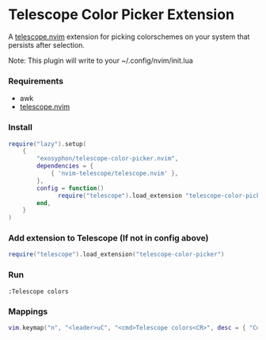 # Telescope Color Picker Extension
A [telescope.nvim](https://github.com/nvim-telescope/telescope.nvim) extension for picking colorschemes on your system that persists after selection.

Note: This plugin will write to your ~/.config/nvim/init.lua 

### Requirements
- awk
- [telescope.nvim](https://github.com/nvim-telescope/telescope.nvim) 

### Install
```lua
require("lazy").setup(
    {
        "exosyphon/telescope-color-picker.nvim",
        dependencies = {
            { 'nvim-telescope/telescope.nvim' },
        },
        config = function()
              require("telescope").load_extension "telescope-color-picker"
        end,
    }
)
```

### Add extension to Telescope (If not in config above)
```lua
require("telescope").load_extension("telescope-color-picker")

```

### Run
```
:Telescope colors
```

### Mappings
```lua
vim.keymap("n", "<leader>uC", "<cmd>Telescope colors<CR>", desc = { "Color Picker" })
```
